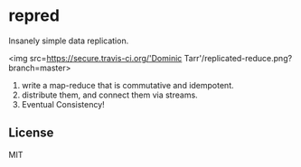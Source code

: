# repred

Insanely simple data replication.

<img src=https://secure.travis-ci.org/'Dominic Tarr'/replicated-reduce.png?branch=master>


  1. write a map-reduce that is commutative and idempotent.
  2. distribute them, and connect them via streams.
  3. Eventual Consistency!

## License

MIT
